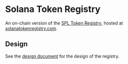 # Solana Token Registry
An on-chain version of the [SPL Token Registry](https://github.com/solana-labs/token-list/), hosted at [solanatokenregistry.com](https://solanatokenregistry.com).

## Design
See the [design document](https://github.com/ChrisBender/solana-token-registry/blob/master/design/README.md) for the design of the registry.


